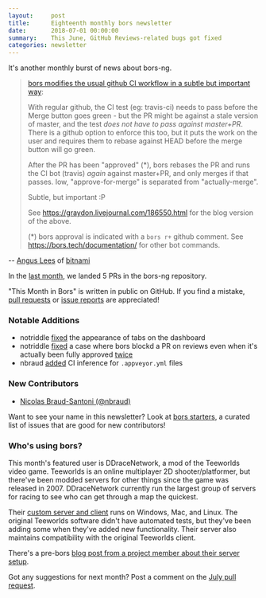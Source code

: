 ```yaml
---
layout:     post
title:      Eighteenth monthly bors newsletter
date:       2018-07-01 00:00:00
summary:    This June, GitHub Reviews-related bugs got fixed
categories: newsletter
---
```


It's another monthly burst of news about bors-ng.

> [bors modifies the usual github CI workflow in a subtle but important way](https://github.com/bitnami-labs/sealed-secrets/commit/b5ffb75684d83e3faf578403327eb395e0f140b4):
>
> With regular github, the CI test (eg: travis-ci) needs to pass before
> the Merge button goes green - but the PR might be against a stale
> version of master, and the test *does not have to pass against
> master+PR*.  There is a github option to enforce this too, but it puts
> the work on the user and requires them to rebase against HEAD before
> the merge button will go green.
>
> After the PR has been "approved" (*), bors rebases the PR and runs the
> CI bot (travis) *again* against master+PR, and only merges if that
> passes.  Iow, "approve-for-merge" is separated from "actually-merge".
>
> Subtle, but important :P
>
> See <https://graydon.livejournal.com/186550.html> for the blog version
> of the above.
>
> (*) bors approval is indicated with a `bors r+` github comment.  See <https://bors.tech/documentation/> for other bot commands.

-- [Angus Lees](https://github.com/anguslees) of [bitnami](https://github.com/bitnami-labs/sealed-secrets/commit/b5ffb75684d83e3faf578403327eb395e0f140b4)

In the [last month](https://github.com/bors-ng/bors-ng/pulls?utf8=%E2%9C%93&q=is%3Apr%20is%3Aclosed%20closed%3A2018-06-01..2018-06-30),
we landed 5 PRs in the bors-ng repository.

"This Month in Bors" is written in public on GitHub.
If you find a mistake, [pull requests] or [issue reports] are appreciated!

[pull requests]: https://github.com/bors-ng/bors-ng.github.io/pulls
[issue reports]: https://github.com/bors-ng/bors-ng.github.io/issues


### Notable Additions

* notriddle [fixed](https://github.com/bors-ng/bors-ng/pull/426) the appearance of tabs on the dashboard
* notriddle [fixed](https://github.com/bors-ng/bors-ng/pull/429) a case where bors blockd a PR on reviews even when it's actually been fully approved [twice](https://github.com/bors-ng/bors-ng/pull/435)
* nbraud [added](https://github.com/bors-ng/bors-ng/pull/433) CI inference for `.appveyor.yml` files


### New Contributors

* [Nicolas Braud-Santoni (@nbraud)](https://github.com/nbraud)

Want to see your name in this newsletter? Look at [bors starters](https://bors.tech/starters/), a curated list of issues that are good for new contributors!


### Who's using bors?

This month's featured user is DDraceNetwork, a mod of the Teeworlds video game. Teeworlds is an online multiplayer 2D shooter/platformer, but there've been modded servers for other things since the game was released in 2007. DDraceNetwork currently run the largest group of servers for racing to see who can get through a map the quickest.

Their [custom server and client](https://github.com/ddnet/ddnet) runs on Windows, Mac, and Linux. The original Teeworlds software didn't have automated tests, but they've been adding some when they've added new functionality. Their server also maintains compatibility with the original Teeworlds client.

There's a pre-bors [blog post from a project member about their server setup](https://hookrace.net/blog/ddnet-evolution-architecture-technology/).

Got any suggestions for next month?
Post a comment on the [July pull request](https://github.com/bors-ng/bors-ng.github.io/pull/48).
